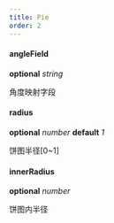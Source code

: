 ```yaml
---
title: Pie
order: 2
---
```


#### angleField

<description>**optional** *string*</description>

角度映射字段


#### radius

<description>**optional** *number* **default** *1*</description>

饼图半径[0~1]

#### innerRadius

<description>**optional** *number*</description>

饼图内半径
